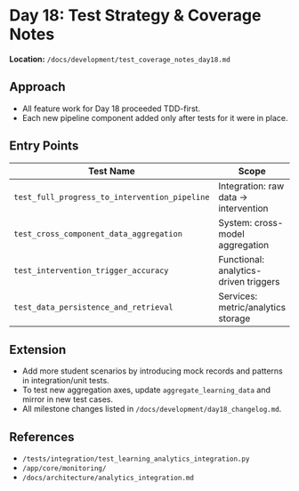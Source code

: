 # Day 18: Test Strategy & Coverage Notes

**Location:** `/docs/development/test_coverage_notes_day18.md`

## Approach

- All feature work for Day 18 proceeded TDD-first.
- Each new pipeline component added only after tests for it were in place.

## Entry Points

| Test Name | Scope |
|-----------|-------|
| `test_full_progress_to_intervention_pipeline` | Integration: raw data → intervention |
| `test_cross_component_data_aggregation`      | System: cross-model aggregation       |
| `test_intervention_trigger_accuracy`         | Functional: analytics-driven triggers |
| `test_data_persistence_and_retrieval`        | Services: metric/analytics storage    |

## Extension

- Add more student scenarios by introducing mock records and patterns in integration/unit tests.
- To test new aggregation axes, update `aggregate_learning_data` and mirror in new test cases.
- All milestone changes listed in `/docs/development/day18_changelog.md`.

## References

- `/tests/integration/test_learning_analytics_integration.py`
- `/app/core/monitoring/`
- `/docs/architecture/analytics_integration.md`